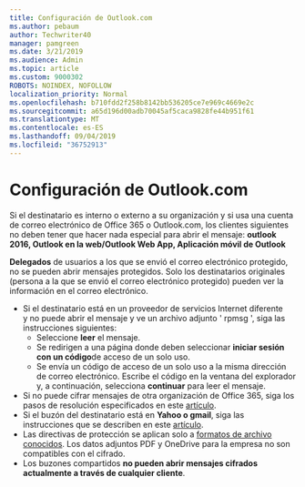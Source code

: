 ```yaml
---
title: Configuración de Outlook.com
ms.author: pebaum
author: Techwriter40
manager: pamgreen
ms.date: 3/21/2019
ms.audience: Admin
ms.topic: article
ms.custom: 9000302
ROBOTS: NOINDEX, NOFOLLOW
localization_priority: Normal
ms.openlocfilehash: b710fdd2f258b8142bb536205ce7e969c4669e2c
ms.sourcegitcommit: a65d196d00adb70045af5caca9828fe44b951f61
ms.translationtype: MT
ms.contentlocale: es-ES
ms.lasthandoff: 09/04/2019
ms.locfileid: "36752913"
---
```

# <a name="settings-in-outlookcom"></a>Configuración de Outlook.com

Si el destinatario es interno o externo a su organización y si usa una cuenta de correo electrónico de Office 365 o Outlook.com, los clientes siguientes no deben tener que hacer nada especial para abrir el mensaje: **outlook 2016, Outlook en la web/Outlook Web App, Aplicación móvil de Outlook**

**Delegados** de usuarios a los que se envió el correo electrónico protegido, no se pueden abrir mensajes protegidos. Solo los destinatarios originales (persona a la que se envió el correo electrónico protegido) pueden ver la información en el correo electrónico.

- Si el destinatario está en un proveedor de servicios Internet diferente y&nbsp;no puede abrir el mensaje y ve un archivo adjunto ' rpmsg ', siga las instrucciones siguientes:
    - Seleccione **leer** el mensaje.
    - Se redirigen a una página donde deben seleccionar **iniciar sesión con un código**de acceso de un solo uso.
    - Se envía un código de acceso de un solo uso a la misma dirección de correo electrónico. Escribe el código en la ventana del explorador y, a continuación, selecciona **continuar** para leer el mensaje.
- Si no puede cifrar mensajes de otra organización de Office 365, siga los pasos de resolución especificados en este [artículo](https://support.office.com/article/known-issues-opening-irm-protected-emails-sent-from-users-in-other-office-365-organizations-0dec0593-a05d-4aa2-8445-9311ebab3164).
- Si el buzón del destinatario está en **Yahoo o gmail**, siga las instrucciones</span> que se describen en este [artículo](https://support.office.com/article/how-do-i-open-a-protected-message-1157a286-8ecc-4b1e-ac43-2a608fbf3098).
- Las directivas de protección se aplican solo a [formatos de archivo conocidos](https://docs.microsoft.com/azure/information-protection/rms-client/client-admin-guide-file-types). Los datos adjuntos PDF y OneDrive para la empresa no son compatibles con el cifrado.
- Los buzones compartidos **no pueden abrir mensajes cifrados actualmente a través de cualquier cliente**. 
